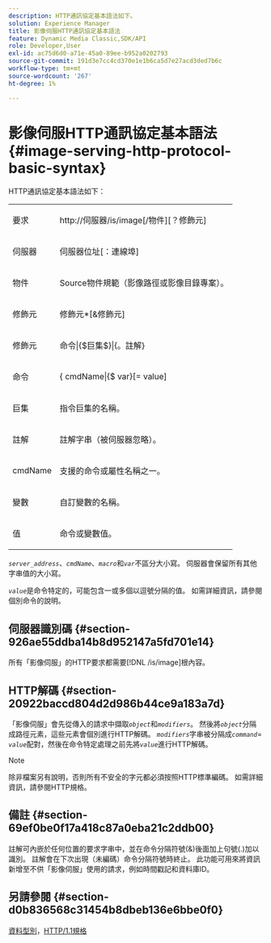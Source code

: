 ```yaml
---
description: HTTP通訊協定基本語法如下。
solution: Experience Manager
title: 影像伺服HTTP通訊協定基本語法
feature: Dynamic Media Classic,SDK/API
role: Developer,User
exl-id: ac75d6d0-a71e-45a0-89ee-b952a0202793
source-git-commit: 191d3e7cc4cd370e1e1b6ca5d7e27acd3ded7b6c
workflow-type: tm+mt
source-wordcount: '267'
ht-degree: 1%

---
```


# 影像伺服HTTP通訊協定基本語法{#image-serving-http-protocol-basic-syntax}

HTTP通訊協定基本語法如下：

<table id="simpletable_854C20D4C42247B99D9F123543C17E7C"> 
 <tr class="strow"> 
  <td class="stentry"> <p><span class="codeph"> <span class="varname">要求</span> </span> </p> </td> 
  <td class="stentry"> <p> <span class="filepath">http://<span class="varname">伺服器</span>/is/image[/<span class="varname">物件</span>][？<span class="varname">修飾元</span>]</span> </p> </td> 
 </tr> 
 <tr class="strow"> 
  <td class="stentry"> <p><span class="codeph"> <span class="varname">伺服器</span> </span> </p></td> 
  <td class="stentry"> <p> <span class="codeph"> <span class="varname">伺服器位址</span>[：<span class="varname">連線埠</span>]</span> </p> </td> 
 </tr> 
 <tr class="strow"> 
  <td class="stentry"> <p><span class="codeph"> <span class="varname">物件</span> </span> </p></td> 
  <td class="stentry"> <p>Source物件規範（影像路徑或影像目錄專案）。 </p> </td> 
 </tr> 
 <tr class="strow"> 
  <td class="stentry"> <p><span class="codeph"> <span class="varname">修飾元</span> </span> </p></td> 
  <td class="stentry"> <p><span class="codeph"> <span class="varname">修飾元</span>*[&amp;<span class="varname">修飾元</span>]</span> </p> </td> 
 </tr> 
 <tr class="strow"> 
  <td class="stentry"> <p><span class="codeph"> <span class="varname">修飾元</span> </span> </p></td> 
  <td class="stentry"> <p><span class="codeph">命令|{$<span class="varname">巨集</span>$}|{。<span class="varname">註解</span>}</span> </p></td> 
 </tr> 
 <tr class="strow"> 
  <td class="stentry"> <p><span class="codeph"> <span class="varname">命令</span> </span> </p> </td> 
  <td class="stentry"> <p>{<span class="varname"> cmdName</span>|{$<span class="varname"> var</span>}[=<span class="varname"> value</span>] </p></td> 
 </tr> 
 <tr class="strow"> 
  <td class="stentry"> <p><span class="codeph"> <span class="varname">巨集</span> </span> </p> </td> 
  <td class="stentry"> <p>指令巨集的名稱。</p></td> 
 </tr> 
 <tr class="strow"> 
  <td class="stentry"> <p><span class="codeph"> <span class="varname">註解</span> </span> </p></td> 
  <td class="stentry"> <p>註解字串（被伺服器忽略）。</p></td> 
 </tr> 
 <tr class="strow"> 
  <td class="stentry"> <p><span class="codeph"> <span class="varname"> cmdName</span> </span> </p></td> 
  <td class="stentry"> <p>支援的命令或屬性名稱之一。</p></td> 
 </tr> 
 <tr class="strow"> 
  <td class="stentry"> <p><span class="codeph"> <span class="varname">變數</span> </span> </p> </td> 
  <td class="stentry"> <p>自訂變數的名稱。</p></td> 
 </tr> 
 <tr class="strow"> 
  <td class="stentry"> <p><span class="codeph"> <span class="varname">值</span> </span> </p></td> 
  <td class="stentry"> <p>命令或變數值。 </p></td> 
 </tr> 
</table>

*`server_address`*、*`cmdName`*、*`macro`*&#x200B;和&#x200B;*`var`*&#x200B;不區分大小寫。 伺服器會保留所有其他字串值的大小寫。

*`value`*&#x200B;是命令特定的，可能包含一或多個以逗號分隔的值。 如需詳細資訊，請參閱個別命令的說明。

## 伺服器識別碼 {#section-926ae55ddba14b8d952147a5fd701e14}

所有「影像伺服」的HTTP要求都需要[!DNL /is/image]根內容。

## HTTP解碼 {#section-20922baccd804d2d986b44ce9a183a7d}

「影像伺服」會先從傳入的請求中擷取&#x200B;*`object`*&#x200B;和&#x200B;*`modifiers`*。 然後將&#x200B;*`object`*&#x200B;分隔成路徑元素，這些元素會個別進行HTTP解碼。 *`modifiers`*&#x200B;字串被分隔成&#x200B;*`command`*= *`value`*&#x200B;配對，然後在命令特定處理之前先將&#x200B;*`value`*&#x200B;進行HTTP解碼。

>[!NOTE]
>
>除非檔案另有說明，否則所有不安全的字元都必須按照HTTP標準編碼。 如需詳細資訊，請參閱HTTP規格。

## 備註 {#section-69ef0be0f17a418c87a0eba21c2ddb00}

註解可內嵌於任何位置的要求字串中，並在命令分隔符號(&amp;)後面加上句號(.)加以識別。 註解會在下次出現（未編碼）命令分隔符號時終止。 此功能可用來將資訊新增至不供「影像伺服」使用的請求，例如時間戳記和資料庫ID。

## 另請參閱 {#section-d0b836568c31454b8dbeb136e6bbe0f0}

[資料型別](../../../../../is-api/http-ref/image-serving-api-ref/c-http-protocol-reference/c-data-types/c-data-types.md#concept-49455c12df954bb5919cdd8d5ccc85fa)，[HTTP/1.1規格](https://www.w3.org/Protocols/rfc2616/rfc2616.html)
